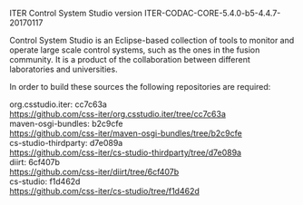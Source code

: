 ITER Control System Studio version ITER-CODAC-CORE-5.4.0-b5-4.4.7-20170117

Control System Studio is an Eclipse-based collection of tools
to monitor and operate large scale control systems, such as the
ones in the fusion community. It is a product of the collaboration
between different laboratories and universities.

In order to build these sources the following repositories are required:

org.csstudio.iter: cc7c63a  
<https://github.com/css-iter/org.csstudio.iter/tree/cc7c63a>  
maven-osgi-bundles: b2c9cfe  
<https://github.com/css-iter/maven-osgi-bundles/tree/b2c9cfe>  
cs-studio-thirdparty: d7e089a  
<https://github.com/css-iter/cs-studio-thirdparty/tree/d7e089a>  
diirt: 6cf407b  
<https://github.com/css-iter/diirt/tree/6cf407b>  
cs-studio: f1d462d  
<https://github.com/css-iter/cs-studio/tree/f1d462d>  
